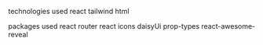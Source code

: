 
technologies used
react
tailwind
html


packages used
react router
react icons
daisyUi
prop-types
react-awesome-reveal
